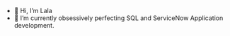 - 👋 Hi, I’m Lala
- 🌱 I’m currently obsessively perfecting SQL and ServiceNow Application development.

<!---
rickshl/rickshl is a ✨ special ✨ repository because its `README.md` (this file) appears on your GitHub profile.
You can click the Preview link to take a look at your changes.
--->
